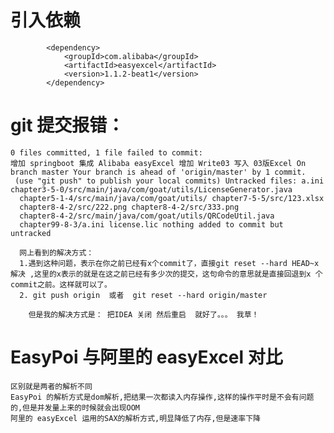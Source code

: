 # 引入依赖
            <dependency>
                <groupId>com.alibaba</groupId>
                <artifactId>easyexcel</artifactId>
                <version>1.1.2-beat1</version>
            </dependency>
            
            
# git  提交报错：  
    0 files committed, 1 file failed to commit: 
    增加 springboot 集成 Alibaba easyExcel 增加 Write03 写入 03版Excel On branch master Your branch is ahead of 'origin/master' by 1 commit.
     (use "git push" to publish your local commits) Untracked files: a.ini chapter3-5-0/src/main/java/com/goat/utils/LicenseGenerator.java
      chapter5-1-4/src/main/java/com/goat/utils/ chapter7-5-5/src/123.xlsx 
      chapter8-4-2/src/222.png chapter8-4-2/src/333.png 
      chapter8-4-2/src/main/java/com/goat/utils/QRCodeUtil.java 
      chapter99-8-3/a.ini license.lic nothing added to commit but untracked 
      
      网上看到的解决方式：
      1.遇到这种问题，表示在你之前已经有x个commit了，直接git reset --hard HEAD~x解决 ,这里的x表示的就是在这之前已经有多少次的提交，这句命令的意思就是直接回退到x 个commit之前。这样就可以了。
      2. git push origin  或者  git reset --hard origin/master
       
        但是我的解决方式是： 把IDEA 关闭 然后重启  就好了。。。 我草！
         
 #  EasyPoi 与阿里的 easyExcel 对比
    区别就是两者的解析不同
    EasyPoi 的解析方式是dom解析,把结果一次都读入内存操作,这样的操作平时是不会有问题的,但是并发量上来的时候就会出现OOM
    阿里的 easyExcel 运用的SAX的解析方式,明显降低了内存,但是速率下降